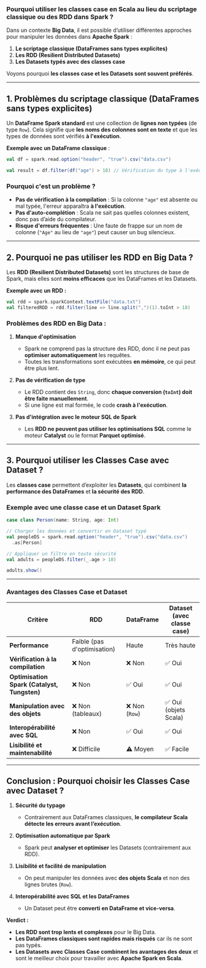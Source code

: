 ### **Pourquoi utiliser les classes case en Scala au lieu du scriptage classique ou des RDD dans Spark ?**  

Dans un contexte **Big Data**, il est possible d’utiliser différentes approches pour manipuler les données dans **Apache Spark** :  
1. **Le scriptage classique (DataFrames sans types explicites)**  
2. **Les RDD (Resilient Distributed Datasets)**  
3. **Les Datasets typés avec des classes case**  

Voyons pourquoi **les classes case et les Datasets sont souvent préférés**.

---

## **1. Problèmes du scriptage classique (DataFrames sans types explicites)**  
Un **DataFrame Spark standard** est une collection de **lignes non typées** (de type `Row`). Cela signifie que **les noms des colonnes sont en texte** et que les types de données sont vérifiés **à l'exécution**.

**Exemple avec un DataFrame classique** :
```scala
val df = spark.read.option("header", "true").csv("data.csv")

val result = df.filter(df("age") > 18) // Vérification du type à l'exécution
```
### **Pourquoi c'est un problème ?**  
- **Pas de vérification à la compilation** : Si la colonne `"age"` est absente ou mal typée, l'erreur apparaîtra **à l'exécution**.  
- **Pas d'auto-complétion** : Scala ne sait pas quelles colonnes existent, donc pas d’aide du compilateur.  
- **Risque d'erreurs fréquentes** : Une faute de frappe sur un nom de colonne (`"Age"` au lieu de `"age"`) peut causer un bug silencieux.

---

## **2. Pourquoi ne pas utiliser les RDD en Big Data ?**  
Les **RDD (Resilient Distributed Datasets)** sont les structures de base de Spark, mais elles sont **moins efficaces** que les DataFrames et les Datasets.

**Exemple avec un RDD :**
```scala
val rdd = spark.sparkContext.textFile("data.txt")
val filteredRDD = rdd.filter(line => line.split(",")(1).toInt > 18)
```
### **Problèmes des RDD en Big Data** :
1. **Manque d'optimisation**  
   - Spark ne comprend pas la structure des RDD, donc il ne peut pas **optimiser automatiquement** les requêtes.  
   - Toutes les transformations sont exécutées **en mémoire**, ce qui peut être plus lent.  

2. **Pas de vérification de type**  
   - Le RDD contient des `String`, donc **chaque conversion (`toInt`) doit être faite manuellement**.  
   - Si une ligne est mal formée, le code **crash à l'exécution**.  

3. **Pas d'intégration avec le moteur SQL de Spark**  
   - Les **RDD ne peuvent pas utiliser les optimisations SQL** comme le moteur **Catalyst** ou le format **Parquet optimisé**.  

---

## **3. Pourquoi utiliser les Classes Case avec Dataset ?**  
Les **classes case** permettent d’exploiter les **Datasets**, qui combinent **la performance des DataFrames** et **la sécurité des RDD**.

### **Exemple avec une classe case et un Dataset Spark**
```scala
case class Person(name: String, age: Int)

// Charger les données et convertir en Dataset typé
val peopleDS = spark.read.option("header", "true").csv("data.csv")
  .as[Person]

// Appliquer un filtre en toute sécurité
val adults = peopleDS.filter(_.age > 18)

adults.show()
```
---

### **Avantages des Classes Case et Dataset**
| Critère | RDD | DataFrame | Dataset (avec classe case) |
|---------|-----|----------|---------------------------|
| **Performance** | Faible (pas d'optimisation) | Haute | Très haute |
| **Vérification à la compilation** | ❌ Non | ❌ Non | ✅ Oui |
| **Optimisation Spark (Catalyst, Tungsten)** | ❌ Non | ✅ Oui | ✅ Oui |
| **Manipulation avec des objets** | ❌ Non (tableaux) | ❌ Non (`Row`) | ✅ Oui (objets Scala) |
| **Interopérabilité avec SQL** | ❌ Non | ✅ Oui | ✅ Oui |
| **Lisibilité et maintenabilité** | ❌ Difficile | ⚠️ Moyen | ✅ Facile |

---

## **Conclusion : Pourquoi choisir les Classes Case avec Dataset ?**  

1. **Sécurité du typage**  
   - Contrairement aux DataFrames classiques, **le compilateur Scala détecte les erreurs avant l’exécution**.  

2. **Optimisation automatique par Spark**  
   - Spark peut **analyser et optimiser** les Datasets (contrairement aux RDD).  

3. **Lisibilité et facilité de manipulation**  
   - On peut manipuler les données avec **des objets Scala** et non des lignes brutes (`Row`).  

4. **Interopérabilité avec SQL et les DataFrames**  
   - Un Dataset peut être **converti en DataFrame et vice-versa**.  

**Verdict :**  
- **Les RDD sont trop lents et complexes** pour le Big Data.  
- **Les DataFrames classiques sont rapides mais risqués** car ils ne sont pas typés.  
- **Les Datasets avec Classes Case combinent les avantages des deux** et sont le meilleur choix pour travailler avec **Apache Spark en Scala**.
